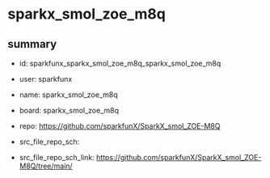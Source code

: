 # sparkx_smol_zoe_m8q
 
## summary 
* id: sparkfunx_sparkx_smol_zoe_m8q_sparkx_smol_zoe_m8q
* user: sparkfunx
* name: sparkx_smol_zoe_m8q
* board: sparkx_smol_zoe_m8q
* repo: https://github.com/sparkfunX/SparkX_smol_ZOE-M8Q



* src_file_repo_sch: 
* src_file_repo_sch_link: https://github.com/sparkfunX/SparkX_smol_ZOE-M8Q/tree/main/




